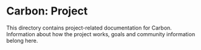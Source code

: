 <!--
Part of the Carbon Language, under the Apache License v2.0 with LLVM Exceptions.
See /LICENSE for license information.
SPDX-License-Identifier: Apache-2.0 WITH LLVM-exception
-->

# Carbon: Project

This directory contains project-related documentation for Carbon. Information
about how the project works, goals and community information belong here.
